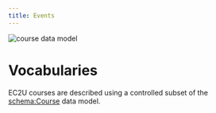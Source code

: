 ```yaml
---
title: Events
---
```


![course data model](models/courses.svg)

# Vocabularies

EC2U courses are described using a controlled subset of the [schema:Course](https://schema.org/Course) data model.
